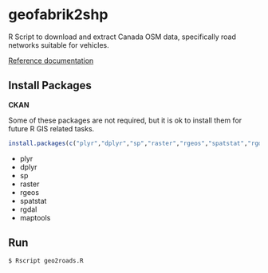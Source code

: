 # geofabrik2shp

R Script to download and extract Canada OSM data, specifically road networks suitable for vehicles.

[Reference documentation](http://download.geofabrik.de/osm-data-in-gis-formats-free.pdf)

## Install Packages
**CKAN**

Some of these packages are not required, but it is ok to install them for future R GIS related tasks.

```R
install.packages(c("plyr","dplyr","sp","raster","rgeos","spatstat","rgdal","maptools"))
```

* plyr
* dplyr
* sp
* raster
* rgeos
* spatstat
* rgdal
* maptools

## Run
```sh
$ Rscript geo2roads.R
```

